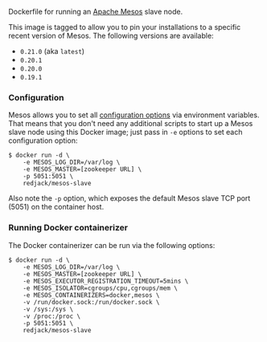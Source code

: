 Dockerfile for running an [Apache Mesos](http://mesos.apache.org/) slave node.

This image is tagged to allow you to pin your installations to a specific recent
version of Mesos.  The following versions are available:

  * `0.21.0` (aka `latest`)
  * `0.20.1`
  * `0.20.0`
  * `0.19.1`

### Configuration

Mesos allows you to set all [configuration
options](http://mesos.apache.org/documentation/latest/configuration/) via
environment variables.  That means that you don't need any additional scripts to
start up a Mesos slave node using this Docker image; just pass in `-e` options
to set each configuration option:

    $ docker run -d \
        -e MESOS_LOG_DIR=/var/log \
        -e MESOS_MASTER=[zookeeper URL] \
        -p 5051:5051 \
        redjack/mesos-slave

Also note the `-p` option, which exposes the default Mesos slave TCP port
(5051) on the container host.

### Running Docker containerizer

The Docker containerizer can be run via the following options:

    $ docker run -d \
        -e MESOS_LOG_DIR=/var/log \
        -e MESOS_MASTER=[zookeeper URL] \
        -e MESOS_EXECUTOR_REGISTRATION_TIMEOUT=5mins \
        -e MESOS_ISOLATOR=cgroups/cpu,cgroups/mem \
        -e MESOS_CONTAINERIZERS=docker,mesos \
        -v /run/docker.sock:/run/docker.sock \
        -v /sys:/sys \
        -v /proc:/proc \
        -p 5051:5051 \
        redjack/mesos-slave
